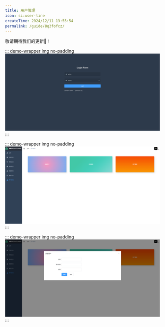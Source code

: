 ```yaml
---
title: 用户管理
icon: si:user-line
createTime: 2024/12/11 13:55:54
permalink: /guide/8q3fofcz/
---
```


敬请期待我们的更新:100:！

::: demo-wrapper img no-padding
![登录模块](/user/login.png)
:::

::: demo-wrapper img no-padding
![用户系统](/user/admin.png)
:::

::: demo-wrapper img no-padding
![创建用户](/user/create-user.png)
:::
